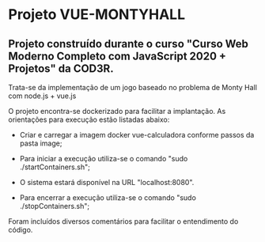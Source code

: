 # Projeto VUE-MONTYHALL

## Projeto construído durante o curso "Curso Web Moderno Completo com JavaScript 2020 + Projetos" da COD3R.

Trata-se da implementação de um jogo baseado no problema de Monty Hall com node.js + vue.js

O projeto encontra-se dockerizado para facilitar a implantação. As orientações para execução estão listadas abaixo:

- Criar e carregar a imagem docker vue-calculadora conforme passos da pasta image;

- Para iniciar a execução utiliza-se o comando "sudo ./startContainers.sh";

- O sistema estará disponível na URL "localhost:8080".

- Para encerrar a execução utiliza-se o comando "sudo ./stopContainers.sh";

Foram incluídos diversos comentários para facilitar o entendimento do código.

